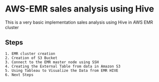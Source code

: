 
# AWS-EMR sales analysis using Hive
 
This is a very basic implementation sales analysis using Hive in AWS EMR cluster



## Steps 



```
1. EMR cluster creation
2. Creation of S3 Bucket
3. Connect to the EMR master node using SSH
4. Creating the External Table from data in Amazon S3
5. Using Tableau to Visualize the Data from EMR HIVE
6. Next Steps
